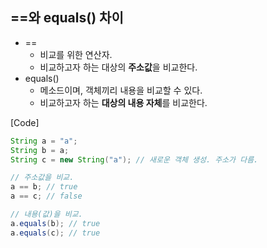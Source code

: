 ## ==와 equals() 차이

- == 
  - 비교를 위한 연산자.
  - 비교하고자 하는 대상의 **주소값**을 비교한다. 
- equals()
  - 메소드이며, 객체끼리 내용을 비교할 수 있다.
  - 비교하고자 하는 **대상의 내용 자체**를 비교한다.



[Code]

```java
String a = "a";
String b = a;
String c = new String("a"); // 새로운 객체 생성. 주소가 다름.

// 주소값을 비교. 
a == b; // true
a == c; // false

// 내용(값)을 비교. 
a.equals(b); // true
a.equals(c); // true
```

